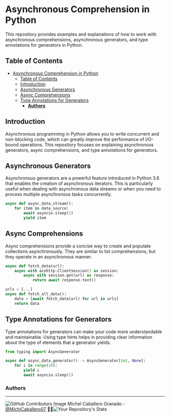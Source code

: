 # Asynchronous Comprehension in Python

This repository provides examples and explanations of how to work with asynchronous comprehensions, asynchronous generators, and type annotations for generators in Python.

## Table of Contents

- [Asynchronous Comprehension in Python](#asynchronous-comprehension-in-python)
  - [Table of Contents](#table-of-contents)
  - [Introduction](#introduction)
  - [Asynchronous Generators](#asynchronous-generators)
  - [Async Comprehensions](#async-comprehensions)
  - [Type Annotations for Generators](#type-annotations-for-generators)
    - [**Authors**](#authors)

## Introduction

Asynchronous programming in Python allows you to write concurrent and non-blocking code, which can greatly improve the performance of I/O-bound operations. This repository focuses on explaining asynchronous generators, async comprehensions, and type annotations for generators.

## Asynchronous Generators

Asynchronous generators are a powerful feature introduced in Python 3.6 that enables the creation of asynchronous iterators. This is particularly useful when dealing with asynchronous data streams or when you need to process multiple asynchronous tasks concurrently.

```python
async def async_data_stream():
    for item in data_source:
        await asyncio.sleep(1)
        yield item
```

## Async Comprehensions

Async comprehensions provide a concise way to create and populate collections asynchronously. They are similar to list comprehensions, but they operate in an asynchronous manner.

```python
async def fetch_data(url):
    async with aiohttp.ClientSession() as session:
        async with session.get(url) as response:
            return await response.text()

urls = [...]
async def fetch_all_data():
    data = [await fetch_data(url) for url in urls]
    return data
```

## Type Annotations for Generators

Type annotations for generators can make your code more understandable and maintainable. Using type hints helps in providing clear information about the type of elements that a generator yields.

```python
from typing import AsyncGenerator

async def async_data_generator() -> AsyncGenerator[int, None]:
    for i in range(10):
        yield i
        await asyncio.sleep(1)
```


### **Authors**
--- 

![GitHub Contributors Image](https://contrib.rocks/image?repo=MichiCaballero07/holbertonschool-higher_level_programming) Michel Caballero Granado - <a href="https://github.com/MichiCaballero07" target="_blank"> @MichiCaballero07</a> :genie_woman:![Your Repository's Stats](https://github-readme-stats.vercel.app/api?username=MichiCaballero07&show_icons=true)
